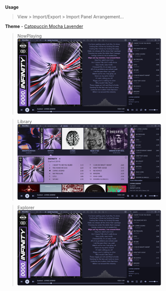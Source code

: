 **Usage**
> View > Import/Export > Import Panel Arrangement...

**Theme** - [Catppuccin Mocha Lavender](https://github.com/catppuccin/musicbee/releases/download/v2.3.2/catppuccin_mocha_lavender_bar_unaccented.xmlc)

> NowPlaying
![NowPlaying](/img/NowPlaying.png)

> Library
![Library](/img/Library.png)

> Explorer
![Explorer](/img/NowPlaying.png)